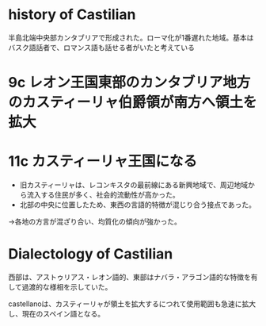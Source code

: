 # history of Castilian

半島北端中央部カンタブリアで形成された。ローマ化が1番遅れた地域。基本はバスク語話者で、ロマンス語も話せる者がいたと考えている

# 9c レオン王国東部のカンタブリア地方のカスティーリャ伯爵領が南方へ領土を拡大

# 11c カスティーリャ王国になる

- 旧カスティーリャは、レコンキスタの最前線にある新興地域で、周辺地域から流入する住民が多く、社会的流動性が高かった。
- 北部の中央に位置したため、東西の言語的特徴が混じり合う接点であった。

→各地の方言が混ざり合い、均質化の傾向が強かった。

# Dialectology of Castilian

西部は、アストゥリアス・レオン語的、東部はナバラ・アラゴン語的な特徴を有して過渡的な様相を示していた。

castellanoは、カスティーリャが領土を拡大するにつれて使用範囲も急速に拡大し、現在のスペイン語となる。